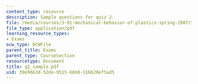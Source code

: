 ```yaml
---
content_type: resource
description: Sample questions for quiz 2.
file: /media/courses/3-91-mechanical-behavior-of-plastics-spring-2007/39e9663d52de951566b0116620ef5ad5_q2_sample.pdf
file_type: application/pdf
learning_resource_types:
- Exams
ocw_type: OCWFile
parent_title: Exams
parent_type: CourseSection
resourcetype: Document
title: q2_sample.pdf
uid: 39e9663d-52de-9515-66b0-116620ef5ad5
---
```

